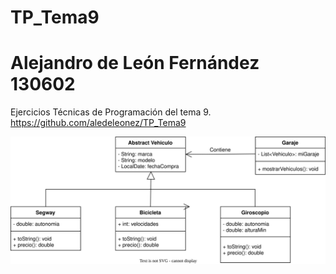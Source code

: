 # TP_Tema9
# Alejandro de León Fernández 130602

Ejercicios Técnicas de Programación del tema 9.
https://github.com/aledeleonez/TP_Tema9



![Alt](UMLvehiculos.drawio.svg)
